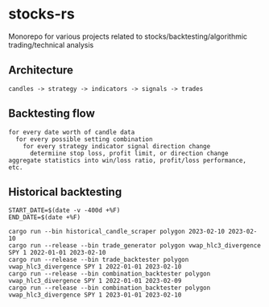 # stocks-rs
Monorepo for various projects related to stocks/backtesting/algorithmic trading/technical analysis

## Architecture

```
candles -> strategy -> indicators -> signals -> trades
```

## Backtesting flow

```
for every date worth of candle data
  for every possible setting combination
    for every strategy indicator signal direction change
      determiine stop loss, profit limit, or direction change
aggregate statistics into win/loss ratio, profit/loss performance, etc.
```

## Historical backtesting

```shell
START_DATE=$(date -v -400d +%F)
END_DATE=$(date +%F)

cargo run --bin historical_candle_scraper polygon 2023-02-10 2023-02-10
cargo run --release --bin trade_generator polygon vwap_hlc3_divergence SPY 1 2022-01-01 2023-02-10
cargo run --release --bin trade_backtester polygon vwap_hlc3_divergence SPY 1 2022-01-01 2023-02-10
cargo run --release --bin combination_backtester polygon vwap_hlc3_divergence SPY 1 2022-01-01 2023-02-09
cargo run --release --bin combination_backtester polygon vwap_hlc3_divergence SPY 1 2023-01-01 2023-02-10
```
